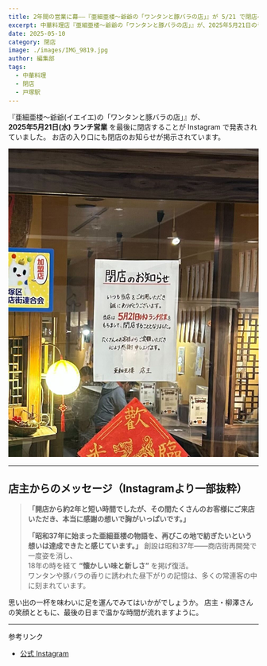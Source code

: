```yaml
---
title: 2年間の営業に幕――『亜細亜楼〜爺爺の「ワンタンと豚バラの店」』が 5/21 で閉店へ
excerpt: 中華料理店『亜細亜楼〜爺爺の「ワンタンと豚バラの店」』が、2025年5月21日のランチ営業をもって閉店。
date: 2025-05-10
category: 閉店
image: ./images/IMG_9819.jpg
author: 編集部
tags:
  - 中華料理
  - 閉店
  - 戸塚駅
---
```

『亜細亜楼〜爺爺(イエイエ)の「ワンタンと豚バラの店」』が、\
**2025年5月21日(水) ランチ営業** を最後に閉店することが Instagram で発表されていました。
お店の入り口にも閉店のお知らせが掲示されています。

<img src="./images/IMG_9820.jpg"
alt="亜細亜楼 閉店のお知らせ"
class="mx-auto w-full md:w-2/3 rounded-lg shadow-md mb-8" />

- - -

## 店主からのメッセージ（Instagramより一部抜粋）

> **「開店から約2年と短い時間でしたが、その間たくさんのお客様にご来店いただき、本当に感謝の想いで胸がいっぱいです。」**
>
> **「昭和37年に始まった亜細亜楼の物語を、再びこの地で紡ぎたいという想いは達成できたと感じています。」**
創設は昭和37年――商店街再開発で一度姿を消し、\
18年の時を経て **“懐かしい味と新しさ”** を掲げ復活。\
ワンタンや豚バラの香りに誘われた昼下がりの記憶は、多くの常連客の中に刻まれています。

思い出の一杯を味わいに足を運んでみてはいかがでしょうか。
店主・柳澤さんの笑顔とともに、最後の日まで温かな時間が流れますように。

- - -

参考リンク

* [公式 Instagram](https://www.instagram.com/ajiarou_ieienomise/)
